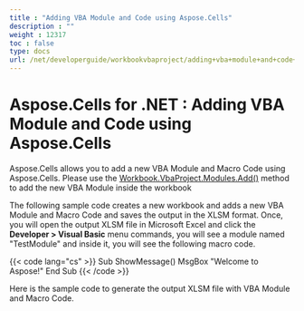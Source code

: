 ```yaml
---
title : "Adding VBA Module and Code using Aspose.Cells" 
description : "" 
weight : 12317 
toc : false
type: docs
url: /net/developerguide/workbookvbaproject/adding+vba+module+and+code+using+aspose.cells/
---
```


# Aspose.Cells for .NET : Adding VBA Module and Code using Aspose.Cells


Aspose.Cells allows you to add a new VBA Module and Macro Code using Aspose.Cells. Please use the [Workbook.VbaProject.Modules.Add()](https://apireference.aspose.com/net/cells/aspose.cells.vba/vbamodulecollection/methods/add/index) method to add the new VBA Module inside the workbook

The following sample code creates a new workbook and adds a new VBA Module and Macro Code and saves the output in the XLSM format. Once, you will open the output XLSM file in Microsoft Excel and click the **Developer > Visual Basic** menu commands, you will see a module named "TestModule" and inside it, you will see the following macro code.

{{< code lang="cs" >}}
Sub ShowMessage()
    MsgBox "Welcome to Aspose!"
End Sub
{{< /code >}}

Here is the sample code to generate the output XLSM file with VBA Module and Macro Code.


